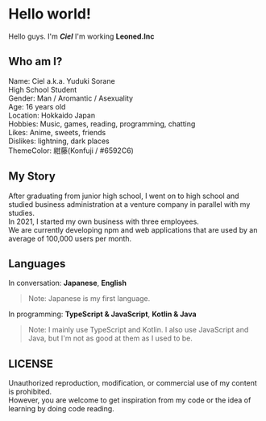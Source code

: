 # Hello world!
Hello guys. I'm ***Ciel***
I'm working **Leoned.Inc**

## Who am I?
Name: Ciel a.k.a. Yuduki Sorane  
High School Student  
Gender: Man / Aromantic / Asexuality   
Age: 16 years old  
Location: Hokkaido Japan  
Hobbies: Music, games, reading, programming, chatting  
Likes: Anime, sweets, friends  
Dislikes: lightning, dark places  
ThemeColor: 紺藤(Konfuji / #6592C6)  

## My Story

After graduating from junior high school, I went on to high school and studied business administration at a venture company in parallel with my studies.  
In 2021, I started my own business with three employees.  
We are currently developing npm and web applications that are used by an average of 100,000 users per month.  

## Languages
In conversation: **Japanese**, **English**
> Note: Japanese is my first language.

In programming: **TypeScript & JavaScript**, **Kotlin & Java**
> Note: I mainly use TypeScript and Kotlin. I also use JavaScript and Java, but I'm not as good at them as I used to be.

## LICENSE
Unauthorized reproduction, modification, or commercial use of my content is prohibited.  
However, you are welcome to get inspiration from my code or the idea of learning by doing code reading.
